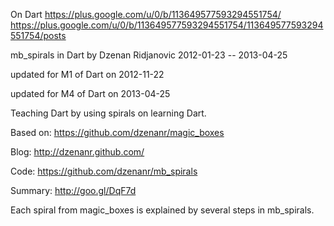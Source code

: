 On Dart
https://plus.google.com/u/0/b/113649577593294551754/
https://plus.google.com/u/0/b/113649577593294551754/113649577593294551754/posts

mb_spirals in Dart
by Dzenan Ridjanovic
2012-01-23 -- 2013-04-25

updated for M1 of Dart on 2012-11-22

updated for M4 of Dart on 2013-04-25

Teaching Dart by using spirals on learning Dart.

Based on:
https://github.com/dzenanr/magic_boxes

Blog:
http://dzenanr.github.com/

Code:
https://github.com/dzenanr/mb_spirals

Summary:
http://goo.gl/DqF7d

Each spiral from magic_boxes is explained by several steps in mb_spirals.

